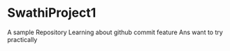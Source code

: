 # SwathiProject1
A sample Repository
Learning about github commit feature
Ans want to try practically
